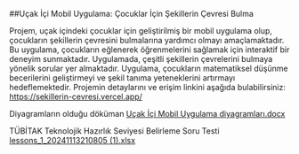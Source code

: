 ##Uçak İçi Mobil Uygulama: Çocuklar İçin Şekillerin Çevresi Bulma

Projem, uçak içindeki çocuklar için geliştirilmiş bir mobil uygulama olup, çocukların şekillerin çevresini bulmalarına yardımcı olmayı amaçlamaktadır. Bu uygulama, çocukların eğlenerek öğrenmelerini sağlamak için interaktif bir deneyim sunmaktadır. Uygulamada, çeşitli şekillerin çevrelerini bulmaya yönelik sorular yer almaktadır.
Uygulama, çocukların matematiksel düşünme becerilerini geliştirmeyi ve şekil tanıma yeteneklerini artırmayı hedeflemektedir.
Projemin detaylarını ve erişim linkini aşağıda bulabilirsiniz:
https://sekillerin-cevresi.vercel.app/


Diyagramların olduğu döküman 
[Uçak İçi Mobil Uygulama diyagramları.docx](https://github.com/user-attachments/files/18053485/Ucak.Ici.Mobil.Uygulama.diyagramlari.docx)



 TÜBİTAK Teknolojik Hazırlık Seviyesi Belirleme Soru Testi
[lessons_1_20241113210805 (1).xlsx](https://github.com/user-attachments/files/18053487/lessons_1_20241113210805.1.xlsx)
